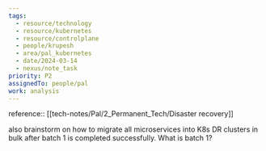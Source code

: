 ```yaml
---
tags:
  - resource/technology
  - resource/kubernetes
  - resource/controlplane
  - people/krupesh
  - area/pal_kubernetes
  - date/2024-03-14
  - nexus/note_task
priority: P2
assignedTo: people/pal
work: analysis
---
```


reference:: [[tech-notes/Pal/2_Permanent_Tech/Disaster recovery]]

also brainstorm on how to migrate all microservices into K8s DR clusters in bulk after batch 1 is completed successfully. What is batch 1?

